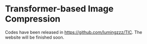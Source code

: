 # Transformer-based Image Compression
Codes have been released in https://github.com/lumingzzz/TIC. The website will be finished soon.
